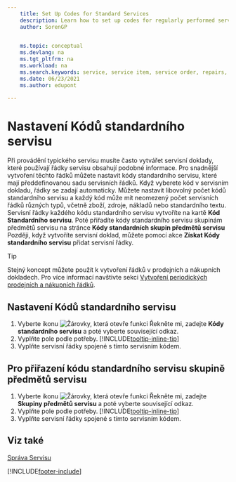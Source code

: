 ```yaml
---
    title: Set Up Codes for Standard Services
    description: Learn how to set up codes for regularly performed service activities with a predefined set of service lines.
    author: SorenGP

    
    ms.topic: conceptual
    ms.devlang: na
    ms.tgt_pltfrm: na
    ms.workload: na
    ms.search.keywords: service, service item, service order, repairs, maintenance
    ms.date: 06/23/2021
    ms.author: edupont

---
```


# Nastavení Kódů standardního servisu

Při provádění typického servisu musíte často vytvářet servisní doklady, které používají řádky servisu obsahují podobné informace. Pro snadnější vytvoření těchto řádků můžete nastavit kódy standardního servisu, které mají předdefinovanou sadu servisních řádků. Když vyberete kód v servisním dokladu, řádky se zadají automaticky. Můžete nastavit libovolný počet kódů standardního servisu a každý kód může mít neomezený počet servisních řádků různých typů, včetně zboží, zdroje, nákladů nebo standardního textu. Servisní řádky každého kódu standardního servisu vytvoříte na kartě **Kód Standardního servisu**. Poté přiřadíte kódy standardního servisu skupinám předmětů servisu na stránce **Kódy standardních skupin předmětů servisu** Později, když vytvoříte servisní doklad, můžete pomocí akce **Získat Kódy standardního servisu** přidat servisní řádky.

> [!Tip]
> Stejný koncept můžete použít k vytvoření řádků v prodejních a nákupních dokladech. Pro více informací navštivte sekci [Vytvoření periodických prodejních a nákupních řádků](sales-how-work-standard-lines.md).

## Nastavení Kódů standardního servisu

1. Vyberte ikonu ![Žárovky, která otevře funkci Řekněte mi](media/ui-search/search_small.png "Řekněte mi, co chcete dělat"), zadejte **Kódy standardního servisu** a poté vyberte související odkaz.
2. Vyplňte pole podle potřeby. [!INCLUDE[tooltip-inline-tip](includes/tooltip-inline-tip_md.md)]
3. Vyplňte servisní řádky spojené s tímto servisním kódem.

## Pro přiřazení kódu standardního servisu skupině předmětů servisu

1. Vyberte ikonu ![Žárovky, která otevře funkci Řekněte mi](media/ui-search/search_small.png "Řekněte mi, co chcete dělat"), zadejte **Skupiny předmětů servisu** a poté vyberte související odkaz.
2. Vyplňte pole podle potřeby. [!INCLUDE[tooltip-inline-tip](includes/tooltip-inline-tip_md.md)]
3. Vyplňte servisní řádky spojené s tímto servisním kódem.

## Viz také

[Správa Servisu](service-service.md)

[!INCLUDE[footer-include](includes/footer-banner.md)]